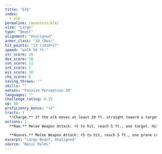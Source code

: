 ```yaml
---
title: "Elk"
index:
  - elk
permalink: /monsters/elk/
size: "Large"
type: "Beast"
alignment: "Unaligned"
armor_class: "10 (Dex)"
hit_points: "13 (2d10+2)"
speed: "walk 50 ft."
str_score: 16
dex_score: 10
con_score: 12
int_score: 2
wis_score: 10
cha_score: 6
saving_throws: ""
skills: ""
senses: "Passive Perception 10"
languages: ""
challenge_rating: 0.25
xp: 50
proficiency_bonus: "+2"
traits: |
  **Charge.** If the elk moves at least 20 ft. straight toward a target and then hits it with a ram attack on the same turn, the target takes an extra 7 (2d6) damage. If the target is a creature, it must succeed on a DC 13 Strength saving throw or be knocked prone.
actions: |
  **Ram.** Melee Weapon Attack: +5 to hit, reach 5 ft., one target. Hit: 6 (1d6 + 3) bludgeoning damage.
  
  **Hooves.** Melee Weapon Attack: +5 to hit, reach 5 ft., one prone creature. Hit: 8 (2d4 + 3) bludgeoning damage.
excerpt: "Large Beast, Unaligned"
source: "Basic Rules"
---
```


